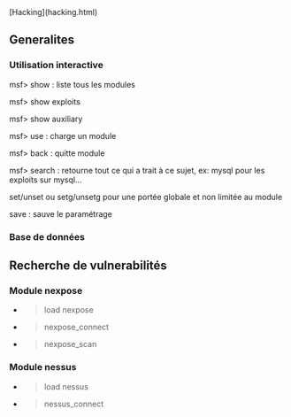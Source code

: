 <head>
  <meta http-equiv="content-type" content="text/html; charset=utf-8" />
  <title>Methode - Metasploit</title>
</head>
[Hacking](hacking.html) 

## Generalites

### Utilisation interactive

msf> show : liste tous les modules

msf> show exploits 

msf> show auxiliary

msf> use <module> : charge un module

msf> back : quitte module

msf> search <item> : retourne tout ce qui a trait à ce sujet, ex: mysql pour les exploits sur mysql...

set/unset ou setg/unsetg pour une portée globale et non limitée au module

save : sauve le paramétrage

### Base de données

## Recherche de vulnerabilités
### Module nexpose
- > load nexpose
- > nexpose_connect
- > nexpose_scan

### Module nessus
- > load nessus
- > nessus_connect


